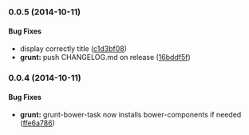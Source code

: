 <a name="0.0.5"></a>
### 0.0.5 (2014-10-11)


#### Bug Fixes

* display correctly title ([c1d3bf08](https://github.com/LeonardoCA/nplayground/commit/c1d3bf08703a446dd9c8810fbf7beba15b4c5fc0))
* **grunt:** push CHANGELOG.md on release ([16bddf5f](https://github.com/LeonardoCA/nplayground/commit/16bddf5fadb67800cc2ddc4918838965215e9529))


<a name="0.0.4"></a>
### 0.0.4 (2014-10-11)


#### Bug Fixes

* **grunt:** grunt-bower-task now installs bower-components if needed ([ffe6a786](https://github.com/LeonardoCA/nplayground/commit/ffe6a786cb75a7be5c8361785b8d4eea9e71d685))


